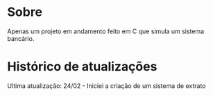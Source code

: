 # Sobre

Apenas um projeto em andamento feito em C que simula um sistema bancário.

# Histórico de atualizações

Ultima atualização: 24/02 - Iniciei a criação de um sistema de extrato 

